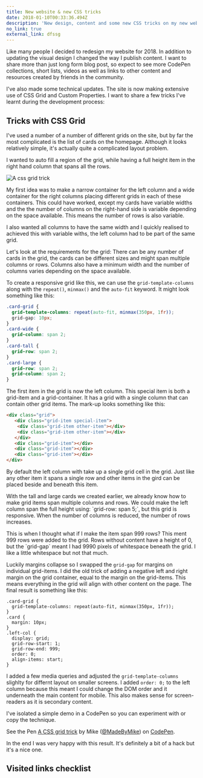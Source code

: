 ```yaml
---
title: New website & new CSS tricks
date: 2018-01-10T00:33:36.494Z
description: 'New design, content and some new CSS tricks on my new website.'
no_link: true
external_link: dfssg
---
```

Like many people I decided to redesign my website for 2018. In addition to updating the visual design I changed the way I publish content. I want to share more than just long form blog post, so expect to see more CodePen collections, short lists, videos as well as links to other content and resources created by friends in the community.

I've also made some technical updates. The site is now making extensive use of CSS Grid and Custom Properties. I want to share a few tricks I've learnt during the development process:

## Tricks with CSS Grid

I've used a number of a number of different grids on the site, but by far the most complicated is the list of cards on the homepage. Although it looks relatively simple, it's actually quite a complicated layout problem. 

I wanted to auto fill a region of the grid, while having a full height item in the right hand column that spans all the rows.

![A css grid trick](/img/grid-trick.png)

My first idea was to make a narrow container for the left column and a wide container for the right columns placing different grids in each of these containers. This could have worked, except my cards have variable widths and the the number of columns on the right-hand side is variable depending on the space available. This means the number of rows is also variable.

I also wanted all columns to have the same width and I quickly realised to achieved this with variable withs, the left column had to be part of the same grid.

Let's look at the requirements for the grid: There can be any number of cards in the grid, the cards can be different sizes and might span multiple columns or rows. Columns also have a minimum width and the number of columns varies depending on the space available. 

To create a responsive grid like this, we can use the `grid-template-columns` along with the `repeat()`, `minmax()` and the `auto-fit` keyword. It might look something like this:

```css
.card-grid {
  grid-template-columns: repeat(auto-fit, minmax(350px, 1fr));
  grid-gap: 10px;
}
.card-wide {
  grid-column: span 2;
}
.card-tall {
  grid-row: span 2;
}
.card-large {
  grid-row: span 2;
  grid-column: span 2;
}
```

The first item in the grid is now the left column. This special item is both a grid-item and a grid-container. It has a grid with a single column that can contain other grid items. The mark-up looks something like this:

```html
<div class="grid">
   <div class="grid-item special-item">
    <div class="grid-item other-item"></div>
    <div class="grid-item other-item"></div>
   </div>
   <div class="grid-item"></div>
   <div class="grid-item"></div>
   <div class="grid-item"></div>
</div>
```

By default the left column with take up a single grid cell in the grid. Just like any other item it spans a single row and other items in the gird can be placed beside and beneath this item.

With the tall and large cards we created earlier, we already know how to make grid items span multiple columns and rows. We could make the left column span the full height using: \`grid-row: span 5;\`, but this grid is responsive. When the number of columns is reduced, the number of rows increases. 

This is when I thought what if I make the item span 999 rows? This ment 999 rows were added to the grid. Rows without content have a height of 0, but the \`grid-gap\` meant I had 9990 pixels of whitespace beneath the grid. I like a little whitespace but not that much.

Luckily margins collapse so I swapped the `grid-gap` for margins on individual grid-items. I did the old trick of adding a negative left and right margin on the grid container, equal to the margin on the grid-items. This means everything in the grid will align with other content on the page. The final result is something like this:

```
.card-grid {
  grid-template-columns: repeat(auto-fit, minmax(350px, 1fr));
}
.card {
  margin: 10px;
}
.left-col {
  display: grid;
  grid-row-start: 1;
  grid-row-end: 999;
  order: 0;
  align-items: start;
}
```

I added a few media queries and adjusted the `grid-template-columns` slighlty for differnt layout on smaller screens. I added `order: 0;` to the left column because this meant I could change the DOM order and it underneath the main content for mobile. This also makes sense for screen-readers as it is secondary content.

I've isolated a simple demo in a CodePen so you can experiment with or copy the technique. 

<p data-height="495" data-theme-id="light" data-slug-hash="ppwPBo" data-default-tab="html,result" data-user="MadeByMike" data-embed-version="2" data-pen-title="A CSS grid trick" class="codepen">See the Pen <a href="https://codepen.io/MadeByMike/pen/ppwPBo/">A CSS grid trick</a> by Mike (<a href="https://codepen.io/MadeByMike">@MadeByMike</a>) on <a href="https://codepen.io">CodePen</a>.</p>
<script async src="https://production-assets.codepen.io/assets/embed/ei.js"></script> 

In the end I was very happy with this result. It's definitely a bit of a hack but it's a nice one.

## Visited links checklist

